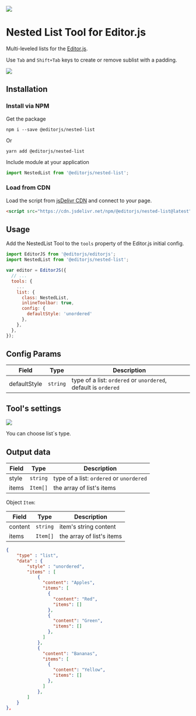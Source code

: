 ![](https://badgen.net/badge/Editor.js/v2.19.2/blue)

# Nested List Tool for Editor.js

Multi-leveled lists for the [Editor.js](https://editorjs.io).

Use `Tab` and `Shift+Tab` keys to create or remove sublist with a padding.

![](assets/example.gif)

## Installation

### Install via NPM

Get the package

```shell
npm i --save @editorjs/nested-list
```

Or

```shell
yarn add @editorjs/nested-list
```

Include module at your application

```javascript
import NestedList from '@editorjs/nested-list';
```

### Load from CDN

Load the script from [jsDelivr CDN](https://www.jsdelivr.com/package/npm/@editorjs/nested-list) and connect to your page.

```html
<script src="https://cdn.jsdelivr.net/npm/@editorjs/nested-list@latest"></script>
```

## Usage

Add the NestedList Tool to the `tools` property of the Editor.js initial config.

```javascript
import EditorJS from '@editorjs/editorjs';
import NestedList from '@editorjs/nested-list';

var editor = EditorJS({
  // ...
  tools: {
    ...
    list: {
      class: NestedList,
      inlineToolbar: true,
      config: {
        defaultStyle: 'unordered'
      },
    },
  },
});
```

## Config Params

| Field        | Type     | Description                                                    |
|--------------|----------|----------------------------------------------------------------|
| defaultStyle | `string` | type of a list: `ordered` or `unordered`, default is `ordered` |

## Tool's settings

![](https://capella.pics/bf5a42e4-1350-499d-a728-493b0fcaeda4.jpg)

You can choose list`s type.

## Output data

| Field | Type      | Description                              |
| ----- | --------- | ---------------------------------------- |
| style | `string`  | type of a list: `ordered` or `unordered` |
| items | `Item[]`  | the array of list's items                |

Object `Item`:

| Field   | Type      | Description               |
| ------- | --------- | ------------------------- |
| content | `string`  | item's string content     |
| items   | `Item[]`  | the array of list's items |


```json
{
    "type" : "list",
    "data" : {
        "style" : "unordered",
        "items" : [
            {
              "content": "Apples",
              "items": [
                {
                  "content": "Red",
                  "items": []
                },
                {
                  "content": "Green",
                  "items": []
                },
              ]
            },
            {
              "content": "Bananas",
              "items": [
                {
                  "content": "Yellow",
                  "items": []
                },
              ]
            },
        ]
    }
},
```
